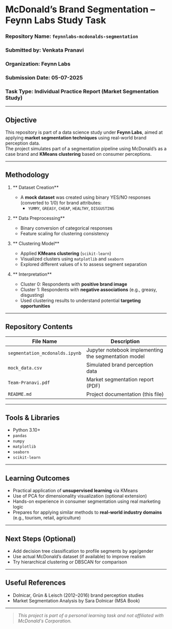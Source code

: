 # McDonald’s Brand Segmentation – Feynn Labs Study Task

###  Repository Name: `feynnlabs-mcdonalds-segmentation`  
###  Submitted by: Venkata Pranavi  
###  Organization: Feynn Labs  
###  Submission Date: 05-07-2025  
###  Task Type: Individual Practice Report (Market Segmentation Study)

---

##  Objective

This repository is part of a data science study under **Feynn Labs**, aimed at applying **market segmentation techniques** using real-world brand perception data.  
The project simulates part of a segmentation pipeline using McDonald’s as a case brand and **KMeans clustering** based on consumer perceptions.

---

##  Methodology

1. ** Dataset Creation**
   - A **mock dataset** was created using binary YES/NO responses (converted to 1/0) for brand attributes:
     - `YUMMY`, `GREASY`, `CHEAP`, `HEALTHY`, `DISGUSTING`
   
2. ** Data Preprocessing**
   - Binary conversion of categorical responses
   - Feature scaling for clustering consistency

3. ** Clustering Model**
   - Applied **KMeans clustering** (`scikit-learn`)
   - Visualized clusters using `matplotlib` and `seaborn`
   - Explored different values of `k` to assess segment separation

4. ** Interpretation**
   - Cluster 0: Respondents with **positive brand image**
   - Cluster 1: Respondents with **negative associations** (e.g., greasy, disgusting)
   - Used clustering results to understand potential **targeting opportunities**

---

##  Repository Contents

| File Name                    | Description                                      |
|-----------------------------|--------------------------------------------------|
| `segmentation_mcdonalds.ipynb` | Jupyter notebook implementing the segmentation model |
| `mock_data.csv`             | Simulated brand perception data                  |
| `Team-Pranavi.pdf`          | Market segmentation report (PDF)                 |
| `README.md`                 | Project documentation (this file)                |

---

##  Tools & Libraries

- Python 3.10+
- `pandas`
- `numpy`
- `matplotlib`
- `seaborn`
- `scikit-learn`

---

##  Learning Outcomes

- Practical application of **unsupervised learning** via KMeans
- Use of PCA for dimensionality visualization (optional extension)
- Hands-on experience in consumer segmentation using real marketing logic
- Prepares for applying similar methods to **real-world industry domains** (e.g., tourism, retail, agriculture)

---

##  Next Steps (Optional)

- Add decision tree classification to profile segments by age/gender
- Use actual McDonald’s dataset (if available) to improve realism
- Try hierarchical clustering or DBSCAN for comparison

---

##  Useful References

- Dolnicar, Grün & Leisch (2012–2016) brand perception studies
- Market Segmentation Analysis by Sara Dolnicar (MSA Book)

---

> *This project is part of a personal learning task and not affiliated with McDonald's Corporation.*
